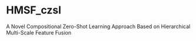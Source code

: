 # HMSF_czsl
A Novel Compositional Zero-Shot Learning Approach Based on Hierarchical Multi-Scale Feature Fusion
